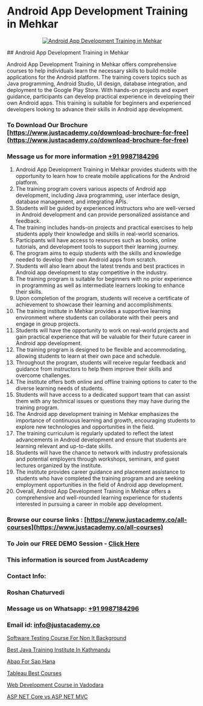 # Android App Development Training in Mehkar

<p align="center">
  <a href="https://justacademy.co/course-detail/android-app-development">
    <img src="https://justacademy.co/storage2/course_image/1676635923_course_image.webp" alt="Android App Development Training in Mehkar">
  </a>
</p>
## Android App Development Training in Mehkar

Android App Development Training in Mehkar offers comprehensive courses to help individuals learn the necessary skills to build mobile applications for the Android platform. The training covers topics such as Java programming, Android Studio, UI design, database integration, and deployment to the Google Play Store. With hands-on projects and expert guidance, participants can develop practical experience in developing their own Android apps. This training is suitable for beginners and experienced developers looking to advance their skills in Android app development.
### To Download Our Brochure [https://www.justacademy.co/download-brochure-for-free](https://www.justacademy.co/download-brochure-for-free)
### Message us for more information [+91 9987184296](https://api.whatsapp.com/send?phone=919987184296)
1) Android App Development Training in Mehkar provides students with the opportunity to learn how to create mobile applications for the Android platform.
2) The training program covers various aspects of Android app development, including Java programming, user interface design, database management, and integrating APIs.
3) Students will be guided by experienced instructors who are well-versed in Android development and can provide personalized assistance and feedback.
4) The training includes hands-on projects and practical exercises to help students apply their knowledge and skills in real-world scenarios.
5) Participants will have access to resources such as books, online tutorials, and development tools to support their learning journey.
6) The program aims to equip students with the skills and knowledge needed to develop their own Android apps from scratch.
7) Students will also learn about the latest trends and best practices in Android app development to stay competitive in the industry.
8) The training program is suitable for beginners with no prior experience in programming as well as intermediate learners looking to enhance their skills.
9) Upon completion of the program, students will receive a certificate of achievement to showcase their learning and accomplishments.
10) The training institute in Mehkar provides a supportive learning environment where students can collaborate with their peers and engage in group projects.
11) Students will have the opportunity to work on real-world projects and gain practical experience that will be valuable for their future career in Android app development.
12) The training program is designed to be flexible and accommodating, allowing students to learn at their own pace and schedule.
13) Throughout the program, students will receive regular feedback and guidance from instructors to help them improve their skills and overcome challenges.
14) The institute offers both online and offline training options to cater to the diverse learning needs of students.
15) Students will have access to a dedicated support team that can assist them with any technical issues or questions they may have during the training program.
16) The Android app development training in Mehkar emphasizes the importance of continuous learning and growth, encouraging students to explore new technologies and opportunities in the field.
17) The training curriculum is regularly updated to reflect the latest advancements in Android development and ensure that students are learning relevant and up-to-date skills.
18) Students will have the chance to network with industry professionals and potential employers through workshops, seminars, and guest lectures organized by the institute.
19) The institute provides career guidance and placement assistance to students who have completed the training program and are seeking employment opportunities in the field of Android app development.
20) Overall, Android App Development Training in Mehkar offers a comprehensive and well-rounded learning experience for students interested in pursuing a career in mobile app development.

### Browse our course links : [https://www.justacademy.co/all-courses](https://www.justacademy.co/all-courses) 
### To Join our FREE DEMO Session - [Click Here](https://www.justacademy.co/register-for-course-demo)


### This information is sourced from JustAcademy
### Contact Info:
### Roshan Chaturvedi
### Message us on Whatsapp: [+91 9987184296](https://api.whatsapp.com/send?phone=919987184296)
### Email id: [info@justacademy.co](mailto:info@justacademy.co)
                
[Software Testing Course For Non It Background](https://www.linkedin.com/pulse/software-testing-course-non-background-justacademy-coimbatore-uuuje?trackingId=%2BGw6W2tOxSUztMYmwLOeUg%3D%3D&lipi=urn%3Ali%3Apage%3Ad_flagship3_company_admin%3BQ21fTVlsQ6eRatiOukp9mA%3D%3D)

[Best Java Training Institute In Kathmandu](https://www.linkedin.com/pulse/best-java-training-institute-kathmandu-justacademy-austin-4hzof?trackingId=jyZd6EDIII1Ime7qZkC%2BRQ%3D%3D&lipi=urn%3Ali%3Apage%3Ad_flagship3_company_admin%3BrhDqhIEPSEqTPBwm7X%2FbEg%3D%3D)

[Abap For Sap Hana](https://medium.com/@ranemanish460/abap-for-sap-hana-7610510b752f)

[Tableau Best Courses](https://medium.com/@ranepooja/tableau-best-courses-f200ec883448)

[Web Development Course in Vadodara](https://justacademyin.github.io/justacademy/web-development-course-in-vadodara)

[ASP NET Core vs ASP NET MVC](https://justacademyin.github.io/justacademy/asp-net-core-vs-asp-net-mvc)

